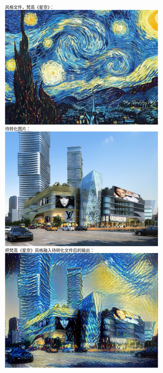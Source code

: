 
风格文件，梵高《星空》：
<img src='https://github.com/superzhangmch/learn_deep_learning/blob/master/image_style_transfer/style_img.png'/>
待转化图片：
<img src='https://github.com/superzhangmch/learn_deep_learning/blob/master/image_style_transfer/content_img.png'/>
把梵高《星空》风格融入待转化文件后的输出：
<img src='https://github.com/superzhangmch/learn_deep_learning/blob/master/image_style_transfer/transfered.png'/>
